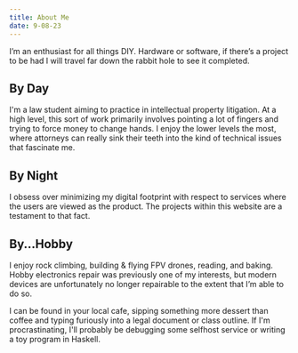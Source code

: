 ```yaml
---
title: About Me
date: 9-08-23
---
```

I’m an enthusiast for all things DIY. Hardware or software, if there’s a project to be had I will travel far down the rabbit hole to see it completed. 

## By Day
I'm a law student aiming to practice in intellectual property litigation. At a high level, this sort of work primarily involves pointing a lot of fingers and trying to force money to change hands. I enjoy the lower levels the most, where attorneys can really sink their teeth into the kind of technical issues that fascinate me. 

## By Night
I obsess over minimizing my digital footprint with respect to services where the users are viewed as the product. The projects within this website are a testament to that fact. 

## By...Hobby
I enjoy rock climbing, building & flying FPV drones, reading, and baking. Hobby electronics repair was previously one of my interests, but modern devices are unfortunately no longer repairable to the extent that I’m able to do so. 

I can be found in your local cafe, sipping something more dessert than coffee and typing furiously into a legal document or class outline. If I'm procrastinating, I'll probably be debugging some selfhost service or writing a toy program in Haskell.